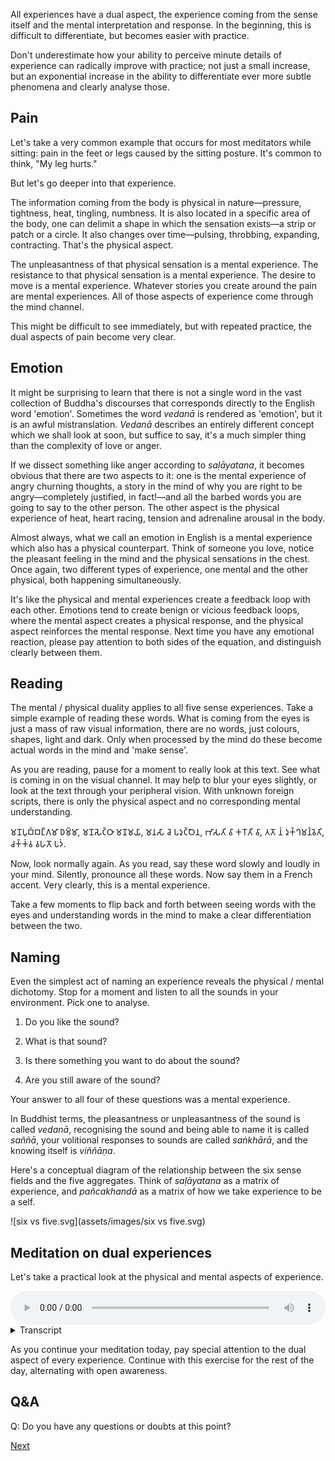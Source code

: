 All experiences have a dual aspect, the experience coming from the sense itself and the mental interpretation and response. In the beginning, this is difficult to differentiate, but becomes easier with practice.

Don't underestimate how your ability to perceive minute details of experience can radically improve with practice; not just a small increase, but an exponential increase in the ability to differentiate ever more subtle phenomena and clearly analyse those.

## Pain
Let's take a very common example that occurs for most meditators while sitting: pain in the feet or legs caused by the sitting posture. It's common to think, "My leg hurts." 

But let's go deeper into that experience.

The information coming from the body is physical in nature—pressure, tightness, heat, tingling, numbness. It is also located in a specific area of the body, one can delimit a shape in which the sensation exists—a strip or patch or a circle. It also changes over time—pulsing, throbbing, expanding, contracting. That's the physical aspect.

The unpleasantness of that physical sensation is a mental experience. The resistance to that physical sensation is a mental experience. The desire to move is a mental experience. Whatever stories you create around the pain are mental experiences. All of those aspects of experience come through the mind channel. 

This might be difficult to see immediately, but with repeated practice, the dual aspects of pain become very clear.

## Emotion
It might be surprising to learn that there is not a single word in the vast collection of Buddha's discourses that corresponds directly to the English word 'emotion'. Sometimes the word *vedanā* is rendered as 'emotion', but it is an awful mistranslation. *Vedanā* describes an entirely different concept which we shall look at soon, but suffice to say, it's a much simpler thing than the complexity of love or anger.

If we dissect something like anger according to *saḷāyatana*, it becomes obvious that there are two aspects to it: one is the mental experience of angry churning thoughts, a story in the mind of why you are right to be angry—completely justified, in fact!—and all the barbed words you are going to say to the other person. The other aspect is the physical experience of heat, heart racing, tension and adrenaline arousal in the body.

Almost always, what we call an emotion in English is a mental experience which also has a physical counterpart. Think of someone you love, notice the pleasant feeling in the mind and the physical sensations in the chest. Once again, two different types of experience, one mental and the other physical, both happening simultaneously. 

It's like the physical and mental experiences create a feedback loop with each other. Emotions tend to create benign or vicious feedback loops, where the mental aspect creates a physical response, and the physical aspect reinforces the mental response. Next time you have any emotional reaction, please pay attention to both sides of the equation, and distinguish clearly between them.

## Reading
The mental / physical duality applies to all five sense experiences. Take a simple example of reading these words. What is coming from the eyes is just a mass of raw visual information, there are no words, just colours, shapes, light and dark. Only when processed by the mind do these become actual words in the mind and 'make sense'.

As you are reading, pause for a moment to really look at this text. See what is coming in on the visual channel. It may help to blur your eyes slightly, or look at the text through your peripheral vision. With unknown foreign scripts, there is only the physical aspect and no corresponding mental understanding.

𑀫𑀦𑁄𑀧𑀼𑀩𑁆𑀩𑀗𑁆𑀕𑀫𑀸 𑀥𑀫𑁆𑀫𑀸, 𑀫𑀦𑁄𑀲𑁂𑀝𑁆𑀞𑀸 𑀫𑀦𑁄𑀫𑀬𑀸, 𑀫𑀦𑀲𑀸 𑀘𑁂 𑀧𑀤𑀼𑀝𑁆𑀞𑁂𑀦, 𑀪𑀸𑀲𑀢𑀺 𑀯𑀸 𑀓𑀭𑁄𑀢𑀺 𑀯𑀸, 𑀢𑀢𑁄 𑀦𑀁 𑀤𑀼𑀓𑁆𑀔𑀫𑀦𑁆𑀯𑁂𑀢𑀺, 𑀘𑀓𑁆𑀓𑀁𑀯 𑀯𑀳𑀢𑁄 𑀧𑀤𑀁.

Now, look normally again. As you read, say these word slowly and loudly in your mind. Silently, pronounce all these words. Now say them in a French accent. Very clearly, this is a mental experience.

Take a few moments to flip back and forth between seeing words with the eyes and understanding words in the mind to make a clear differentiation between the two.

## Naming
Even the simplest act of naming an experience reveals the physical / mental dichotomy. Stop for a moment and listen to all the sounds in your environment. Pick one to analyse.

1. Do you like the sound? 

2. What is that sound? 

3. Is there something you want to do about the sound? 

4. Are you still aware of the sound?

Your answer to all four of these questions was a mental experience.

In Buddhist terms, the pleasantness or unpleasantness of the sound is called *vedanā*, recognising the sound and being able to name it is called *saññā*, your volitional responses to sounds are called *saṅkhārā*, and the knowing itself is *viññāṇa*.

Here's a conceptual diagram of the relationship between the six sense fields and the five aggregates. Think of *saḷāyatana* as a matrix of experience, and *pañcakhandā* as a matrix of how we take experience to be a self. 

![six vs five.svg](assets/images/six vs five.svg)

## Meditation on dual experiences

Let's take a practical look at the physical and mental aspects of experience. 


<audio controls style="width: 100%; max-width: 600px;">
    <source src="assets/audio/02-03-dual-experiences.mp3" type="audio/mpeg">
</audio>



<details>
<summary>Transcript</summary>


Let's examine the dual aspects of each and every experience. For starters we will go through each of the five senses systematically. And then, once you are familiar with the process, we can go back to analysing experiences that occur within open awareness. 

So, open your eyes and take a look around you. Pick some object in your visual field and take good look at it. 

Look at the colour, the shape, the light and shadows. These are all physical aspects of a visual experience.

Do you find the sight pleasant, unpleasant or neutral. This feeling tone is a mental aspect of experience. 

What are you seeing? Name it. Recognising something is a mental aspect of experience. 

What is your response to this sight. That is a mental aspect of experience. 

And the fact of knowing this sight, the awareness of seeing something is also a mental aspect of experience. 

Pick another visual object in your environment, and break the experience apart into the physical and mental aspects. 

---

Take a listen to the sounds around you. Pick some sound in your auditory field and take a good listen at it.

The volume, the frequency, the tone, the modulation of the sound vibrating in the air. These are all physical aspects of experience.

Do you find the sound pleasant, unpleasant or neutral. This feeling tone is a mental aspect of experience. 

What are you hearing? Name it. Recognising something is a mental aspect of experience. 

What is your response to this sound. That is a mental aspect of experience. 

And the fact of knowing this sound, the awareness of hearing something is also a mental aspect of experience. 

Pick another sound in your environment, and break the experience apart into the physical and mental aspects. 

---

Find something in your environment to smell and take a long slow inhalation.

The smell, the intensity of the smell are physical aspects of experience.

Do you find the smell pleasant, unpleasant or neutral. This feeling tone is a mental aspect of experience. 

What are you smelling? Name it. Recognising something is a mental aspect of experience. 

What is your response to this smell. That is a mental aspect of experience. 

And the fact of knowing this smell, the awareness of smelling something is also a mental aspect of experience. 

Pick another smell in your environment, and break the experience apart into the physical and mental aspects. 

---

When you taste something, the sweetness, saltiness, sourness and bitterness are physical aspects of experience.

Do you find the taste pleasant, unpleasant or neutral. This feeling tone is a mental aspect of experience. 

What are you tasting? Name it. Recognising something is a mental aspect of experience. 

What is your response to this taste. That too is a mental aspect of experience. 

And the fact of knowing this taste, the awareness of tasting something is also a mental aspect of experience. 

---

Feel all the physical sensations occurring in your body right now and focus on one in detail.

The physical sensation itself, it's shape, location, change in intensity, and movement. These are all physical aspects of experience.

Do you find the sensation pleasant, unpleasant or neutral. This feeling tone is a mental aspect of experience. 

What is the physical sensation you are feeling? Name it. Recognising something is a mental aspect of experience. 

What is your response to this physical sensation. That too is a mental aspect of experience. 

And the fact of knowing this physical sensation, the awareness of a bodily feeling is a also mental aspect of experience. 

Pick another physical sensation, and break the experience apart into the physical and mental aspects. 

---

Now let us return to open awareness, and keep examining the dual aspects of experiences. 

Whatever you are seeing, hearing, smelling, tasting or feeling right now is the physical aspect of experience. That is coming through the eye, ear, nose, tongue or body channel. This is *rūpa*.

Then there are are four mental aspects to this experience to notice. 

1 The pleasantness, or unpleasantness or neutral tone of the experience. This is *Vedanā*

2 The recognition of the experience, being able to name it. This is  *Saññā*

3 The responses to the experience. These are *Saṅkhārā*

4 And knowing the experience, awareness of the experience. This is  *Viññāṇa*

---

All experiences coming through the eyes, ears, nose, tongue and body have a dual aspect. 

As much as you can, for as long as you can, break apart all experiences into their physical and mental components. 

---


</details>


As you continue your meditation today, pay special attention to the dual aspect of every experience. Continue with this exercise for the rest of the day, alternating with open awareness.

## Q&A

Q: Do you have any questions or doubts at this point?



<a href="2.4. Training Awareness.html">Next</a>

